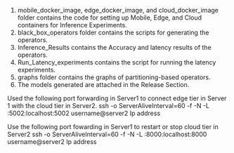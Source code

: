 1. mobile_docker_image, edge_docker_image, and cloud_docker_image folder contains the code for setting up Mobile, Edge, and Cloud containers for Inference Experiments.
2. black_box_operators folder contains the scripts for generating the operators.
3. Inference_Results contains the Accuracy and latency results of the operators.
4. Run_Latency_experiments contains the script for running the latency experiments.
5. graphs folder contains the graphs of partitioning-based operators.
6. The models generated are attached in the Release Section.


Used the following port forwarding in Server1 to connect edge tier in Server 1 with the cloud tier in Server2.
ssh -o ServerAliveInterval=60 -f -N -L :5002:localhost:5002 username@server2 Ip address

Use the following port fowarding in Server1 to restart or stop cloud tier in Server2
ssh -o ServerAliveInterval=60 -f -N -L :8000:localhost:8000 username@server2 Ip address